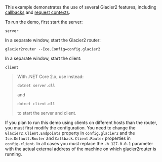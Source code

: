 This example demonstrates the use of several Glacier2 features, including
[callbacks][1] and [request contexts][2].

To run the demo, first start the server:
```
server
```
In a separate window, start the Glacier2 router:
```
glacier2router --Ice.Config=config.glacier2
```
In a separate window, start the client:
```
client
```

> With .NET Core 2.x, use instead:
> ```
> dotnet server.dll
> ```
> and
> ```
> dotnet client.dll
> ```
> to start the server and client.

If you plan to run this demo using clients on different hosts than
the router, you must first modify the configuration. You need to
change the `Glacier2.Client.Endpoints` property in `config.glacier2` and
the `Ice.Default.Router` and `Callback.Client.Router` properties in
`config.client`. In all cases you must replace the `-h 127.0.0.1`
parameter with the actual external address of the machine on which
glacier2router is running.

[1]: https://doc.zeroc.com/ice/4.0/ice-services/glacier2/callbacks-through-glacier2
[2]: https://doc.zeroc.com/ice/4.0/ice-services/glacier2/how-glacier2-uses-request-contexts
